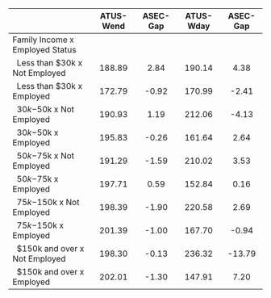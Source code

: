 
|                      |    ATUS-Wend |     ASEC-Gap |    ATUS-Wday |     ASEC-Gap |
| -------------------- | :----------: | :----------: | :----------: | :----------: |
| Family Income x Employed Status |              |              |              |              |
| &nbsp;&nbsp;Less than $30k x Not Employed |       188.89 |         2.84 |       190.14 |         4.38 |
| &nbsp;&nbsp;Less than $30k x Employed |       172.79 |        -0.92 |       170.99 |        -2.41 |
| &nbsp;&nbsp;$30k-$50k x Not Employed |       190.93 |         1.19 |       212.06 |        -4.13 |
| &nbsp;&nbsp;$30k-$50k x Employed |       195.83 |        -0.26 |       161.64 |         2.64 |
| &nbsp;&nbsp;$50k-$75k x Not Employed |       191.29 |        -1.59 |       210.02 |         3.53 |
| &nbsp;&nbsp;$50k-$75k x Employed |       197.71 |         0.59 |       152.84 |         0.16 |
| &nbsp;&nbsp;$75k-$150k x Not Employed |       198.39 |        -1.90 |       220.58 |         2.69 |
| &nbsp;&nbsp;$75k-$150k x Employed |       201.39 |        -1.00 |       167.70 |        -0.94 |
| &nbsp;&nbsp;$150k and over x Not Employed |       198.30 |        -0.13 |       236.32 |       -13.79 |
| &nbsp;&nbsp;$150k and over x Employed |       202.01 |        -1.30 |       147.91 |         7.20 |

